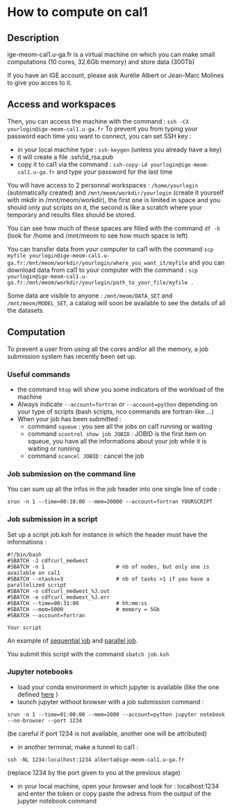# How to compute on cal1

## Description

ige-meom-cal1.u-ga.fr is a virtual machine on which you can make small computations (10 cores, 32.6Gb memory) and store data (300Tb)

If you have an IGE account, please ask Aurélie Albert or Jean-Marc Molines to give you acces to it.

## Access and workspaces

Then, you can access the machine with the command : ```ssh -CX yourlogin@ige-meom-cal1.u-ga.fr```
To prevent you from typing your password each time you want to connect, you can set SSH key :
  - in your local machine type : ```ssh-keygen``` (unless you already have a key)
  - it will create a file .ssh/id_rsa.pub
  - copy it to cal1 via the command : ```ssh-copy-id yourlogin@ige-meom-cal1.u-ga.fr``` and type your password for the last time

You will have access to 2 personnal workspaces : ```/home/yourlogin``` (automatically created) and ```/mnt/meom/workdir/yourlogin``` (create it yourself with mkdir in /mnt/meom/workdir), the first one is limited in space and you should only put scripts on it, the second is like a scratch where your temporary and results files should be stored.

You can see how much of these spaces are filled with the command ```df -h``` (look for /home and /mnt/meom to see how much space is left)

You can transfer data from your computer to cal1 with the command ```scp myfile yourlogin@ige-meom-cal1.u-ga.fr:/mnt/meom/workdir/yourlogin/where_you_want_it/myfile``` and you can download data from cal1 to your computer with the command : ```scp yourlogin@ige-meom-cal1.u-ga.fr:/mnt/meom/workdir/yourlogin/path_to_your_file/myfile .```

Some data are visible to anyone : ```/mnt/meom/DATA_SET``` and ```/mnt/meom/MODEL_SET```, a catalog will soon be available to see the details of all the datasets.

## Computation

To prevent a user from using all the cores and/or all the memory, a job submission system has recently been set up.

### Useful commands
 - the command ```htop``` will show you some indicators of the workload of the machine
 - Always indicate ```--account=fortran``` or ```--account=python``` depending on your type of scripts (bash scripts, nco commands are fortran-like ...)
 - When your job has been submitted :
    - command ```squeue```  : you see all the jobs on cal1 running or waiting
    - command ```scontrol show job JOBID``` : JOBID is the first item on squeue, you have all the informations about your job while it is waiting or running
    - command ```scancel JOBID``` : cancel the job
 
### Job submission on the command line

You can sum up all the infos in the job header into one single line of code : 

```
srun -n 1 --time=00:10:00 --mem=20000 --account=fortran YOURSCRIPT
```
 
### Job submission in a script

Set up a script job.ksh for instance in which the header must have the informations :

```
#!/bin/bash
#SBATCH -J cdfcurl_medwest
#SBATCH -n 1                       # nb of nodes, but only one is available on cal1
#SBATCH --ntasks=3                 # nb of tasks >1 if you have a parallelized script
#SBATCH -o cdfcurl_medwest_%J.out
#SBATCH -e cdfcurl_medwest_%J.err
#SBATCH --time=00:31:00            # hh:mm:ss
#SBATCH --mem=5000                 # memory = 5Gb
#SBATCH --account=fortran

Your script
```

An example of [sequential job](https://github.com/meom-group/tutos/blob/master/cal1/jobs/job_seq_compute_vorticity_MEDWEST60.ksh) and [parallel job](https://github.com/meom-group/tutos/blob/master/cal1/jobs/job_par_compute_vorticity_density_MEDWEST60.ksh).

You submit this script with the command ```sbatch job.ksh```

### Jupyter notebooks

  - load your conda environment in which jupyter is available (like the one defined [here](https://github.com/meom-group/tutos/blob/master/cal1/2020-03-20-AA-demo-dask-dashboard-xarray-on-cal1.ipynb) )
  - launch jupyter without browser with a job submission command : 
 ```
 srun -n 1 --time=01:00:00 --mem=2000 --account=python jupyter notebook --no-browser --port 1234
 ```
 
 (be careful if port 1234 is not available, another one will be attributed)
  - in another terminal, make a tunnel to cal1 : 
  ```
  ssh -NL 1234:localhost:1234 alberta@ige-meom-cal1.u-ga.fr
  ``` 
  (replace 1234 by the port given to you at the previous stage)
  - in your local machine, open your browser and look for : localhost:1234 and enter the token or copy paste the adress from the output of the jupyter notebook command

